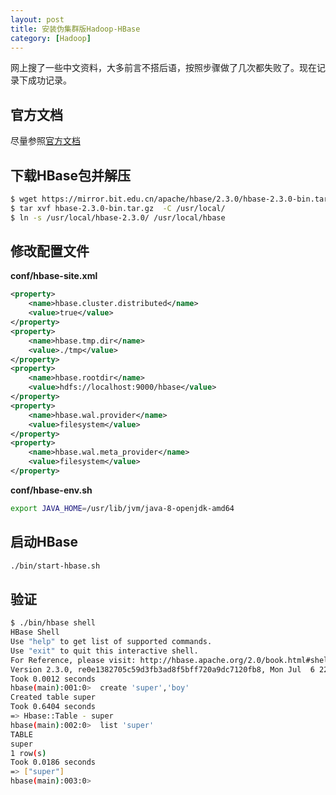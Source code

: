 ```yaml
---
layout: post
title: 安装伪集群版Hadoop-HBase
category: [Hadoop]
---
```


网上搜了一些中文资料，大多前言不搭后语，按照步骤做了几次都失败了。现在记录下成功记录。

 <!--more-->

## 官方文档

尽量参照[官方文档](https://hbase.apache.org/book.html#standalone_dist)

## 下载HBase包并解压

```bash
$ wget https://mirror.bit.edu.cn/apache/hbase/2.3.0/hbase-2.3.0-bin.tar.gz
$ tar xvf hbase-2.3.0-bin.tar.gz  -C /usr/local/
$ ln -s /usr/local/hbase-2.3.0/ /usr/local/hbase
```

## 修改配置文件

**conf/hbase-site.xml**
```xml
<property>
    <name>hbase.cluster.distributed</name>
    <value>true</value>
</property>
<property>
    <name>hbase.tmp.dir</name>
    <value>./tmp</value>
</property>
<property>
    <name>hbase.rootdir</name>
    <value>hdfs://localhost:9000/hbase</value>
</property>
<property>
    <name>hbase.wal.provider</name>
    <value>filesystem</value>
</property>
<property>
    <name>hbase.wal.meta_provider</name>
    <value>filesystem</value>
</property>

```

**conf/hbase-env.sh**
```bash
export JAVA_HOME=/usr/lib/jvm/java-8-openjdk-amd64
```

## 启动HBase

```bash
./bin/start-hbase.sh
```

## 验证

```bash
$ ./bin/hbase shell
HBase Shell
Use "help" to get list of supported commands.
Use "exit" to quit this interactive shell.
For Reference, please visit: http://hbase.apache.org/2.0/book.html#shell
Version 2.3.0, re0e1382705c59d3fb3ad8f5bff720a9dc7120fb8, Mon Jul  6 22:27:43 UTC 2020
Took 0.0012 seconds
hbase(main):001:0>  create 'super','boy'
Created table super
Took 0.6404 seconds
=> Hbase::Table - super
hbase(main):002:0>  list 'super'
TABLE
super
1 row(s)
Took 0.0186 seconds
=> ["super"]
hbase(main):003:0>

```